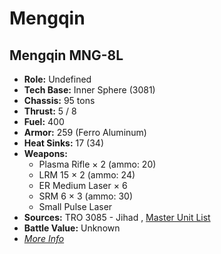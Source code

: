 # Mengqin 

## Mengqin MNG-8L 

- **Role:** Undefined 
- **Tech Base:** Inner Sphere (3081) 
- **Chassis:** 95 tons 
- **Thrust:** 5 / 8 
- **Fuel:** 400 
- **Armor:** 259 (Ferro Aluminum) 
- **Heat Sinks:** 17 (34) 
- **Weapons:** 
  - Plasma Rifle × 2 (ammo: 20) 
  - LRM 15 × 2 (ammo: 24) 
  - ER Medium Laser × 6 
  - SRM 6 × 3 (ammo: 30) 
  - Small Pulse Laser 
- **Sources:** TRO 3085 - Jihad , [Master Unit List](http://masterunitlist.info/Unit/Details/4620) 
- **Battle Value:** Unknown 
- [*More Info*](mengqin/mengqin_mng-8l.md) 

